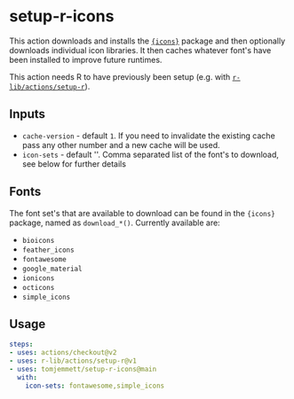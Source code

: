 # setup-r-icons

This action downloads and installs the [`{icons}`](https://github.com/mitchelloharawild/icons) package and then optionally downloads individual icon libraries. It then caches whatever font's have been installed to improve future runtimes.

This action needs R to have previously been setup (e.g. with [`r-lib/actions/setup-r`](https://github.com/r-lib/actions/tree/master/setup-r)).

## Inputs

* `cache-version` - default `1`. If you need to invalidate the existing cache pass any other number and a new cache will be used.
* `icon-sets` - default ''. Comma separated list of the font's to download, see below for further details

## Fonts

The font set's that are available to download can be found in the `{icons}` package, named as `download_*()`. Currently available are:
* `bioicons`
* `feather_icons`
* `fontawesome`
* `google_material`
* `ionicons`
* `octicons`
* `simple_icons`

## Usage

``` yaml
steps:
- uses: actions/checkout@v2
- uses: r-lib/actions/setup-r@v1
- uses: tomjemmett/setup-r-icons@main
  with:
    icon-sets: fontawesome,simple_icons
```
